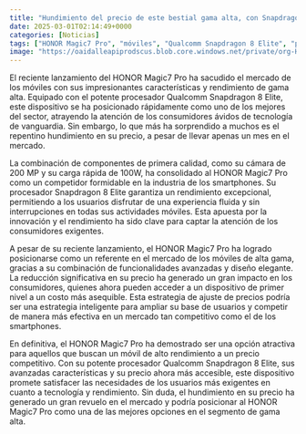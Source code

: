 ```yaml
---
title: "Hundimiento del precio de este bestial gama alta, con Snapdragon 8 Elite, cámara de 200 MP y carga de 100W"
date: 2025-03-01T02:14:49+0000
categories: [Noticias]
tags: ["HONOR Magic7 Pro", "móviles", "Qualcomm Snapdragon 8 Elite", "precio", "smartphones", "rendimiento", "tecnología."]
image: "https://oaidalleapiprodscus.blob.core.windows.net/private/org-HKmKxpuNw3Y88lm4EBrIPq0n/user-ZwiCXOggLL8ZNNKE2g7rXFmV/img-MnGmZipWAbjuYlJVxFukCDjT.png?st=2025-03-01T01%3A14%3A48Z&se=2025-03-01T03%3A14%3A48Z&sp=r&sv=2024-08-04&sr=b&rscd=inline&rsct=image/png&skoid=d505667d-d6c1-4a0a-bac7-5c84a87759f8&sktid=a48cca56-e6da-484e-a814-9c849652bcb3&skt=2025-02-28T12%3A04%3A53Z&ske=2025-03-01T12%3A04%3A53Z&sks=b&skv=2024-08-04&sig=1h37l34Mz7IvA48OxxZD1eau5ff7Azu/8AYL1okLHZE%3D"
---
```


El reciente lanzamiento del HONOR Magic7 Pro ha sacudido el mercado de los móviles con sus impresionantes características y rendimiento de gama alta. Equipado con el potente procesador Qualcomm Snapdragon 8 Elite, este dispositivo se ha posicionado rápidamente como uno de los mejores del sector, atrayendo la atención de los consumidores ávidos de tecnología de vanguardia. Sin embargo, lo que más ha sorprendido a muchos es el repentino hundimiento en su precio, a pesar de llevar apenas un mes en el mercado.

La combinación de componentes de primera calidad, como su cámara de 200 MP y su carga rápida de 100W, ha consolidado al HONOR Magic7 Pro como un competidor formidable en la industria de los smartphones. Su procesador Snapdragon 8 Elite garantiza un rendimiento excepcional, permitiendo a los usuarios disfrutar de una experiencia fluida y sin interrupciones en todas sus actividades móviles. Esta apuesta por la innovación y el rendimiento ha sido clave para captar la atención de los consumidores exigentes.

A pesar de su reciente lanzamiento, el HONOR Magic7 Pro ha logrado posicionarse como un referente en el mercado de los móviles de alta gama, gracias a su combinación de funcionalidades avanzadas y diseño elegante. La reducción significativa en su precio ha generado un gran impacto en los consumidores, quienes ahora pueden acceder a un dispositivo de primer nivel a un costo más asequible. Esta estrategia de ajuste de precios podría ser una estrategia inteligente para ampliar su base de usuarios y competir de manera más efectiva en un mercado tan competitivo como el de los smartphones.

En definitiva, el HONOR Magic7 Pro ha demostrado ser una opción atractiva para aquellos que buscan un móvil de alto rendimiento a un precio competitivo. Con su potente procesador Qualcomm Snapdragon 8 Elite, sus avanzadas características y su precio ahora más accesible, este dispositivo promete satisfacer las necesidades de los usuarios más exigentes en cuanto a tecnología y rendimiento. Sin duda, el hundimiento en su precio ha generado un gran revuelo en el mercado y podría posicionar al HONOR Magic7 Pro como una de las mejores opciones en el segmento de gama alta.
    